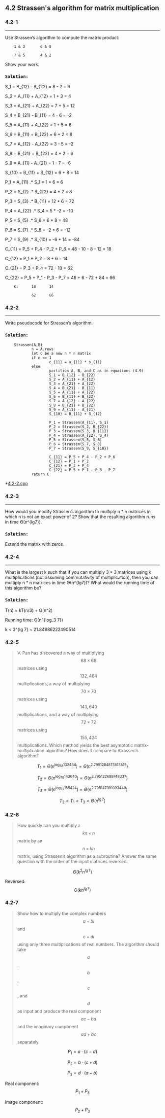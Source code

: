 ## 4.2 Strassen's algorithm for matrix multiplication

### 4.2-1
***
Use Strassen’s algorithm to compute the matrix product:

        1 & 3       6 & 8
        
        7 & 5       4 & 2 
        
Show your work.

### `Solution:`

S_1 = B_{12} - B_{22} = 8 - 2 = 6

S_2 = A_{11} + A_{12} = 1 + 3 = 4

S_3 = A_{21} + A_{22} = 7 + 5 = 12

S_4 = B_{21} - B_{11} = 4 - 6 = -2

S_5 = A_{11} + A_{22} = 1 + 5 = 6

S_6 = B_{11} + B_{22} = 6 + 2 = 8

S_7 = A_{12} - A_{22} = 3 - 5 = -2

S_8 = B_{21} + B_{22} = 4 + 2 = 6

S_9 = A_{11} - A_{21} = 1 - 7 = -6

S_{10} = B_{11} + B_{12} = 6 + 8 = 14

P_1 = A_{11} .* S_1 = 1 * 6 = 6

P_2 = S_{2} .* B_{22} = 4 * 2 = 8

P_3 = S_{3} .* B_{11} = 12 * 6 = 72

P_4 = A_{22} .* S_4 = 5 * -2 = -10

P_5 = S_{5} .* S_6 = 6 * 8 = 48

P_6 = S_{7} .* S_8 = -2 * 6 = -12

P_7 = S_{9} .* S_{10} = -6 * 14 = -84

C_{11} = P_5 + P_4 - P_2 + P_6 = 48 - 10 - 8 - 12 = 18

C_{12} = P_1 + P_2 = 8 + 6 = 14

C_{21} = P_3 + P_4 = 72 - 10 = 62

C_{22} = P_5 + P_1 - P_3 - P_7 = 48 + 6 - 72 + 84 = 66

        C:      18      14
        
                62      66

### 4.2-2
***
Write pseudocode for Strassen’s algorithm.

### `Solution: `
        Strassen(A,B)
                n = A.rows
                let C be a new n * n matrix
                if n == 1
                        c_{11} = a_{11} * b_{11}
                else
                        partition A, B, and C as in equations (4.9)
                        S_1 = B_{12} - B_{22}
                        S_2 = A_{11} + A_{12}
                        S_3 = A_{21} + A_{22}
                        S_4 = B_{21} - B_{11}
                        S_5 = A_{11} + A_{22}
                        S_6 = B_{11} + B_{22}
                        S_7 = A_{12} - A_{22}
                        S_8 = B_{21} + B_{22}
                        S_9 = A_{11} - A_{21}
                        S_{10} = B_{11} + B_{12}
                        
                        P_1 = Strassen(A_{11}, S_1)
                        P_2 = Strassen(S_2, B_{22})
                        P_3 = Strassen(S_3, B_{11})
                        P_4 = Strassen(A_{22}, S_4)
                        P_5 = Strassen(S_5, S_6)
                        P_6 = Strassen(S_7, S_8)
                        P_7 = Strassen(S_9, S_{10})
                        
                        C_{11} = P_5 + P_4 - P_2 + P_6
                        C_{12} = P_1 + P_2
                        C_{21} = P_3 + P_4
                        C_{22} = P_5 + P_1 - P_3 - P_7
                return C
*[4.2-2.cpp](./exercise_code/4.2-2.cpp)

### 4.2-3
***
How would you modify Strassen’s algorithm to multiply n * n matrices in which n is not an exact power of 2? Show that the resulting algorithm runs in time Θ(n^{lg7}).

### `Solution:`
Extend the matrix with zeros.

### 4.2-4
***
What is the largest k such that if you can multiply 3 * 3 matrices using k multiplications (not assuming commutativity of multiplication), then you can multiply n * n matrices in time Θ(n^{lg7})? What would the running time of this algorithm be?

### `Solution:`
T(n) = kT(n/3) + O(n^2)

Running time: Θ(n^{log_3 7})

k < 3^{lg 7} ~ 21.84986222490514

### 4.2-5

> V. Pan has discovered a way of multiplying $$68 \times 68$$ matrices using $$132,464$$ multiplications, a way of multiplying $$70 \times 70$$ matrices using $$143,640$$ multiplications, and a way of multiplying $$72 \times 72$$ matrices using $$155,424$$ multiplications. Which method yields the best asymptotic  matrix-multiplication algorithm? How does it compare to Strassen’s algorithm?

$$T_1 = \Theta(n^{\log_{68}132464}) = \Theta(n^{2.7951284873613815})$$

$$T_2 = \Theta(n^{\log_{70}143640}) = \Theta(n^{2.795122689748337})$$

$$T_3 = \Theta(n^{\log_{72}155424}) = \Theta(n^{2.795147391093449})$$

$$T_2 < T_1 < T_3 < \Theta(n^{\lg 7})$$


### 4.2-6

> How quickly can you multiply a $$kn \times n$$ matrix by an $$n \times kn$$ matrix, using Strassen’s algorithm as a subroutine? Answer the same question with the order of the input matrices reversed.

$$\Theta(k^2n^{\lg 7})$$

Reversed: $$\Theta(kn^{\lg 7})$$


### 4.2-7

> Show how to multiply the complex numbers $$a + bi$$ and $$c + di$$ using only three multiplications of real numbers. The algorithm should take $$a$$, $$b$$, $$c$$, and $$d$$ as input and produce the real component $$ac - bd$$ and the imaginary component $$ad + bc$$ separately.

$$P_1 = a \cdot (c - d)$$

$$P_2 = b \cdot (c + d)$$

$$P_3 = d \cdot (a - b)$$

Real component: $$P_1 + P_3$$

Image component: $$P_2 + P_3$$


